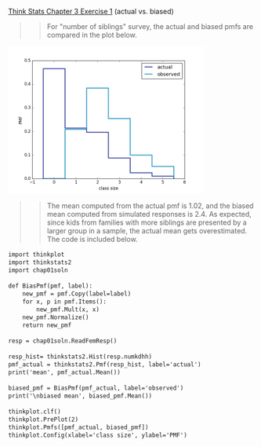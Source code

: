 [Think Stats Chapter 3 Exercise 1](http://greenteapress.com/thinkstats2/html/thinkstats2004.html#toc31) (actual vs. biased)

> > For "number of siblings" survey, the actual and biased pmfs are compared in the plot below.

<img src="https://github.com/jpiter/dsp/blob/master/statistics/pmf_familysize.png" width="400">

> > The mean computed from the actual pmf is 1.02, and the biased mean computed from simulated responses is 2.4. As expected, since kids from families with more siblings are presented by a larger group in a sample, the actual mean gets overestimated. The code is included below.

```
import thinkplot
import thinkstats2
import chap01soln

def BiasPmf(pmf, label):
    new_pmf = pmf.Copy(label=label)
    for x, p in pmf.Items():
        new_pmf.Mult(x, x)
    new_pmf.Normalize()
    return new_pmf

resp = chap01soln.ReadFemResp()

resp_hist= thinkstats2.Hist(resp.numkdhh)
pmf_actual = thinkstats2.Pmf(resp_hist, label='actual')
print('mean', pmf_actual.Mean())

biased_pmf = BiasPmf(pmf_actual, label='observed')
print('\nbiased mean', biased_pmf.Mean())

thinkplot.clf()
thinkplot.PrePlot(2)
thinkplot.Pmfs([pmf_actual, biased_pmf])
thinkplot.Config(xlabel='class size', ylabel='PMF')

```
